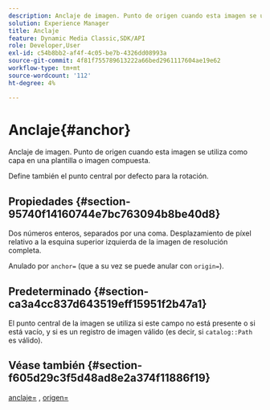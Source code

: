 ```yaml
---
description: Anclaje de imagen. Punto de origen cuando esta imagen se utiliza como capa en una plantilla o imagen compuesta.
solution: Experience Manager
title: Anclaje
feature: Dynamic Media Classic,SDK/API
role: Developer,User
exl-id: c54b8bb2-af4f-4c05-be7b-4326dd08993a
source-git-commit: 4f81f755789613222a66bed2961117604ae19e62
workflow-type: tm+mt
source-wordcount: '112'
ht-degree: 4%

---
```


# Anclaje{#anchor}

Anclaje de imagen. Punto de origen cuando esta imagen se utiliza como capa en una plantilla o imagen compuesta.

Define también el punto central por defecto para la rotación.

## Propiedades {#section-95740f14160744e7bc763094b8be40d8}

Dos números enteros, separados por una coma. Desplazamiento de píxel relativo a la esquina superior izquierda de la imagen de resolución completa.

Anulado por `anchor=` (que a su vez se puede anular con `origin=`).

## Predeterminado {#section-ca3a4cc837d643519eff15951f2b47a1}

El punto central de la imagen se utiliza si este campo no está presente o si está vacío, y si es un registro de imagen válido (es decir, si `catalog::Path` es válido).

## Véase también {#section-f605d29c3f5d48ad8e2a374f11886f19}

[anclaje=](/help/aem-is-ir-api/is-api/http-ref/image-serving-api-ref/c-http-protocol-reference/c-command-reference/r-anchor.md) , [origen=](/help/aem-is-ir-api/is-api/http-ref/image-serving-api-ref/c-http-protocol-reference/c-command-reference/r-origin.md)
